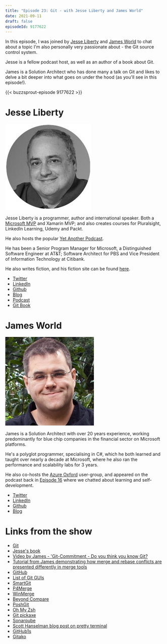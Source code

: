 ```yaml
---
title: "Episode 23: Git - with Jesse Liberty and James World"
date: 2021-09-11
draft: false
episodeId: 9177622
---
```


In this episode, I was joined by [Jesse Liberty]() and [James World]() to chat about a topic I'm also personally very passionate about - the Git source control system.

Jesse is a fellow podcast host, as well as an author of a book about Git.

James is a Solution Architect who has done many a talk on Git and likes to delve a bit deeper into what goes on under the hood (as you'll see in this episode!).

{{< buzzsprout-episode 9177622 >}}

# Jesse Liberty

![](/images/0023-Git/Jesse.jpg)

Jesse Liberty is a programmer, author and international speaker. Both a [Microsoft MVP](https://mvp.microsoft.com/en-us/mvp/Jesse%20Liberty-5000326) and Xamarin MVP; and also creates courses for Pluralsight, LinkedIn Learning, Udemy and Packt.

He also hosts the popular [Yet Another Podcast](https://jesseliberty.com/podcast/).

He has been a Senior Program Manager for Microsoft, a Distinguished Software Engineer at AT&amp;T; Software Architect for PBS and Vice President of Information Technology at Citibank.

He also writes fiction, and his fiction site can be found [here](http://jesselibertywriting.com/).

* [Twitter](https://twitter.com/JesseLiberty)
* [LinkedIn](http://www.linkedin.com/in/jesseliberty)
* [Github](https://github.com/JesseLiberty)
* [Blog](https://jesseliberty.com/)
* [Podcast](https://jesseliberty.com/podcast/)
* [Git Book](https://www.packtpub.com/product/git-for-programmers/9781801075732)

# James World

![](/images/0023-Git/James.jpg)

James is a Solution Architect with over 20 years experience, working predominantly for blue chip companies in the financial sector on Microsoft platforms.

He's a polyglot programmer, specialising in C#, which he both learned and taught over nearly a decade at Microsoft, where he also ran the performance and scalability labs for 3 years.

He also co-hosts the [Azure Oxford](https://www.meetup.com/azure-oxford/) user-group, and appeared on the podcast back in [Episode 16](/posts/0016-learningwithjamesworld/) where we chatted about learning and self-development.

* [Twitter](https://twitter.com/jamesw0rld)
* [LinkedIn](https://linkd.in/james-world)
* [Github](https://github.com/james-world)
* [Blog](http://www.zerobugbuild.com)

# Links from the show

* [Git](https://git-scm.com/)
* [Jesse's book](https://www.packtpub.com/product/git-for-programmers/9781801075732)
* [Video by James - 'Git-Commitment - Do you think you know Git?](https://www.youtube.com/watch?v=LHnjpgA_P7w)
* [Tutorial from James demonstrating how merge and rebase conflicts are presented differently in merge tools](https://github.com/james-world/merge-view)
* [GitHub](https://github.com/)
* [List of Git GUIs](https://git-scm.com/downloads/guis)
* [SmartGit](https://www.syntevo.com/smartgit/)
* [P4Merge](https://www.perforce.com/products/helix-core-apps/merge-diff-tool-p4merge)
* [WinMerge](https://winmerge.org)
* [Beyond Compare](https://www.scootersoftware.com/)
* [PoshGit](https://github.com/dahlbyk/posh-git)
* [Oh My Zsh](https://github.com/ohmyzsh/ohmyzsh)
* [Git pickaxe](http://www.philandstuff.com/2014/02/09/git-pickaxe.html)
* [Sonarqube](https://www.sonarqube.org/)
* [Scott Hanselman blog post on pretty terminal](https://www.hanselman.com/blog/how-to-make-a-pretty-prompt-in-windows-terminal-with-powerline-nerd-fonts-cascadia-code-wsl-and-ohmyposh)
* [GitHub1s](https://github1s.com/)
* [Gitako](https://github.com/EnixCoda/Gitako])
